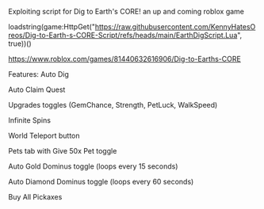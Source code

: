 Exploiting script for Dig to Earth's CORE! an up and coming roblox game

loadstring(game:HttpGet("https://raw.githubusercontent.com/KennyHatesOreos/Dig-to-Earth-s-CORE-Script/refs/heads/main/EarthDigScript.Lua", true))()


https://www.roblox.com/games/81440632616906/Dig-to-Earths-CORE

Features:
Auto Dig

Auto Claim Quest

Upgrades toggles (GemChance, Strength, PetLuck, WalkSpeed)

Infinite Spins 

World Teleport button 

Pets tab with Give 50x Pet toggle

Auto Gold Dominus toggle (loops every 15 seconds)

Auto Diamond Dominus toggle (loops every 60 seconds)

Buy All Pickaxes 
